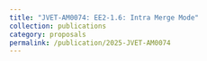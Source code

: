 ```yaml
---
title: "JVET-AM0074: EE2-1.6: Intra Merge Mode"
collection: publications
category: proposals
permalink: /publication/2025-JVET-AM0074
---
```

